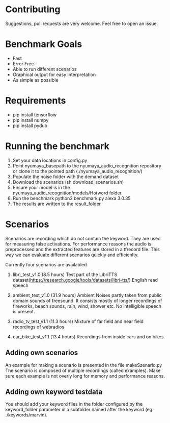 # Contributing
Suggestions, pull requests are very welcome. Feel free to open an issue.

# Benchmark Goals
- Fast
- Error Free
- Able to run different scenarios
- Graphical output for easy interpretation
- As simple as possible

# Requirements

- pip install tensorflow
- pip install numpy
- pip install pydub

# Running the benchmark

1. Set your data locations in config.py
2. Point nyumaya_basepath to the nyumaya_audio_recognition repository
 or clone it to the pointed path (./nyumaya_audio_recognition/)
3. Populate the noise folder with the demand dataset
4. Download the scenarios (sh download_scenarios.sh)
5. Ensure your model is in the nyumaya_audio_recognition/models/Hotword folder
6. Run the benchmark python3 benchmark.py alexa 3.0.35
7. The results are written to the result_folder


# Scenarios

Scenarios are recording which do not contain the keyword. 
They are used for measuring false activations. For performance
reasons the audio is preprocessed and the extracted features are
stored in a tfrecord file. This way we can evaluate different scenarios
quickly and efficienlty.

Currently four scenarios are availabled

1. libri_test_v1.0 (8.5 hours)
Test part of the LibriTTS dataset(https://research.google/tools/datasets/libri-tts/)
English read speech

2. ambient_test_v1.0 (31.9 hours)
Ambient Noises partly taken from public domain sounds of freesound. It consists
mostly of longer recordings of fireworks, beach sounds, rain, wind, shower etc.
No intelligible speech is present.

3. radio_tv_test_v1.1 (11.3 hours)
Mixture of far field and near field recordings of webradios 

4. car_bike_test_v1.1 (13.4 hours)
Recordings from inside cars and on bikes

## Adding own scenarios

An example for making a scenario is presented in the file makeSzenario.py
The scenario is composed of multiple recordings (called examples). Make sure
each example is not overly long for memory and performance reasons.


## Adding own keyword testdata

You should add your keyword files in the folder configured by the keyword_folder
parameter in a subfolder named after the keyword (eg. ./keywords/marvin).

